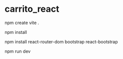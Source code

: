 # carrito_react

npm create vite .

npm install

npm install react-router-dom bootstrap react-bootstrap

npm run dev
